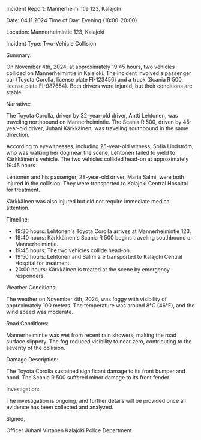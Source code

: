 Incident Report: Mannerheimintie 123, Kalajoki

Date: 04.11.2024
Time of Day: Evening (18:00-20:00)

Location: Mannerheimintie 123, Kalajoki

Incident Type: Two-Vehicle Collision

Summary:

On November 4th, 2024, at approximately 19:45 hours, two vehicles collided on Mannerheimintie in Kalajoki. The incident involved a passenger car (Toyota Corolla, license plate FI-123456) and a truck (Scania R 500, license plate FI-987654). Both drivers were injured, but their conditions are stable.

Narrative:

The Toyota Corolla, driven by 32-year-old driver, Antti Lehtonen, was traveling northbound on Mannerheimintie. The Scania R 500, driven by 45-year-old driver, Juhani Kärkkäinen, was traveling southbound in the same direction.

According to eyewitnesses, including 25-year-old witness, Sofia Lindström, who was walking her dog near the scene, Lehtonen failed to yield to Kärkkäinen's vehicle. The two vehicles collided head-on at approximately 19:45 hours.

Lehtonen and his passenger, 28-year-old driver, Maria Salmi, were both injured in the collision. They were transported to Kalajoki Central Hospital for treatment.

Kärkkäinen was also injured but did not require immediate medical attention.

Timeline:

* 19:30 hours: Lehtonen's Toyota Corolla arrives at Mannerheimintie 123.
* 19:40 hours: Kärkkäinen's Scania R 500 begins traveling southbound on Mannerheimintie.
* 19:45 hours: The two vehicles collide head-on.
* 19:50 hours: Lehtonen and Salmi are transported to Kalajoki Central Hospital for treatment.
* 20:00 hours: Kärkkäinen is treated at the scene by emergency responders.

Weather Conditions:

The weather on November 4th, 2024, was foggy with visibility of approximately 100 meters. The temperature was around 8°C (46°F), and the wind speed was moderate.

Road Conditions:

Mannerheimintie was wet from recent rain showers, making the road surface slippery. The fog reduced visibility to near zero, contributing to the severity of the collision.

Damage Description:

The Toyota Corolla sustained significant damage to its front bumper and hood. The Scania R 500 suffered minor damage to its front fender.

Investigation:

The investigation is ongoing, and further details will be provided once all evidence has been collected and analyzed.

Signed,

Officer Juhani Virtanen
Kalajoki Police Department